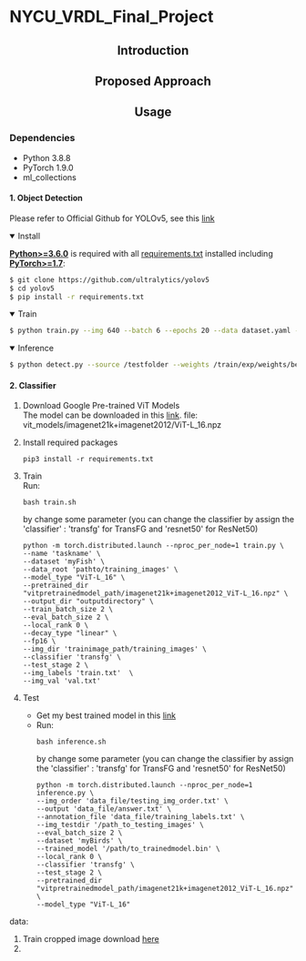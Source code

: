 # NYCU_VRDL_Final_Project


## <div align="center">Introduction</div>

## <div align="center">Proposed Approach</div>


## <div align="center">Usage</div>

### Dependencies
  - Python 3.8.8
  - PyTorch 1.9.0
  - ml_collections
#### 1. Object Detection
Please refer to Official Github for YOLOv5, see this [link](https://github.com/ultralytics/yolov5)
<details open>
<summary>Install</summary>

[**Python>=3.6.0**](https://www.python.org/) is required with all
[requirements.txt](https://github.com/ultralytics/yolov5/blob/master/requirements.txt) installed including
[**PyTorch>=1.7**](https://pytorch.org/get-started/locally/):
<!-- $ sudo apt update && apt install -y libgl1-mesa-glx libsm6 libxext6 libxrender-dev -->

```bash
$ git clone https://github.com/ultralytics/yolov5
$ cd yolov5
$ pip install -r requirements.txt
```

</details>

<details open>
<summary>Train</summary>

 
 ```bash
 $ python train.py --img 640 --batch 6 --epochs 20 --data dataset.yaml --weights yolov5m.pt

```

</details>

<details open>
<summary>Inference</summary>

 
 ```bash
 $ python detect.py --source /testfolder --weights /train/exp/weights/best.pt --conf 0.1
```

#### 2. Classifier
1. Download Google Pre-trained ViT Models \
   The model can be downloaded in this [link](https://console.cloud.google.com/storage/browser/vit_models).
   file: vit_models/imagenet21k+imagenet2012/ViT-L_16.npz

2. Install required packages
      ```
      pip3 install -r requirements.txt
      ```
3. Train \
   Run: 
      ```
      bash train.sh
      ```
   by change some parameter (you can change the classifier by assign the 'classifier' : 'transfg' for TransFG and 'resnet50' for ResNet50)
      ```
     python -m torch.distributed.launch --nproc_per_node=1 train.py \
      --name 'taskname' \
      --dataset 'myFish' \
      --data_root 'pathto/training_images' \
      --model_type "ViT-L_16" \
      --pretrained_dir "vitpretrainedmodel_path/imagenet21k+imagenet2012_ViT-L_16.npz" \
      --output_dir "outputdirectory" \
      --train_batch_size 2 \
      --eval_batch_size 2 \
      --local_rank 0 \
      --decay_type "linear" \
      --fp16 \
      --img_dir 'trainimage_path/training_images' \
      --classifier 'transfg' \
      --test_stage 2 \
      --img_labels 'train.txt'  \
      --img_val 'val.txt' 
      ```
4. Test 
   - Get my best trained model in this [link](https://reurl.cc/q1oZbN)
   - Run: 
      ```
      bash inference.sh
      ```
      by change some parameter (you can change the classifier by assign the 'classifier' : 'transfg' for TransFG and 'resnet50' for ResNet50)
      ```
      python -m torch.distributed.launch --nproc_per_node=1 inference.py \
      --img_order 'data_file/testing_img_order.txt' \
      --output 'data_file/answer.txt' \
      --annotation_file 'data_file/training_labels.txt' \
      --img_testdir '/path_to_testing_images' \
      --eval_batch_size 2 \
      --dataset 'myBirds' \
      --trained_model '/path/to_trainedmodel.bin' \
      --local_rank 0 \
      --classifier 'transfg' \
      --test_stage 2 \
      --pretrained_dir "vitpretrainedmodel_path/imagenet21k+imagenet2012_ViT-L_16.npz" \
      --model_type "ViT-L_16"
      ```
      
      
  data:
  1. Train cropped image download [here](https://drive.google.com/file/d/1qDok32E0L8zk1lNSqA29uK4AmOgYlXtE/view?usp=sharing)
  2. 
